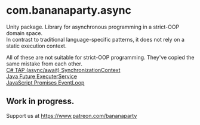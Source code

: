 # com.bananaparty.async  
  
Unity package. Library for asynchronous programming in a strict-OOP domain space.  
In contrast to traditional language-specific patterns, it does not rely on a static execution context.  
  
All of these are not suitable for strict-OOP programming. They've copied the same mistake from each other.  
[C# TAP (async/await) SynchronizationContext](https://docs.microsoft.com/en-us/dotnet/api/system.threading.synchronizationcontext)  
[Java Future ExecuterService](https://docs.oracle.com/javase/8/docs/api/java/util/concurrent/ExecutorService.html)  
[JavaScript Promises EventLoop](https://javascript.info/event-loop#macrotasks-and-microtasks)  
  
## Work in progress.  
Support us at https://www.patreon.com/bananaparty
